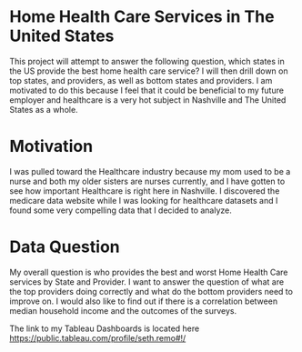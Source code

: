 # Home Health Care Services in The United States

This project will attempt to answer the following question, which states in the US provide the best home health care service? I will then drill down on top states, and providers, as well as bottom states and providers. I am motivated to do this because I feel that it could be beneficial to my future employer and healthcare is a very hot subject in Nashville and The United States as a whole.
# Motivation
I was pulled toward the Healthcare industry because my mom used to be a nurse and both my older sisters are nurses currently, and I have gotten to see how important Healthcare is right here in Nashville. I discovered the medicare data website while I was looking for healthcare datasets and I found some very compelling data that I decided to analyze.
# Data Question
My overall question is who provides the best and worst Home Health Care services by State and Provider. I want to answer the question of what are the top providers doing correctly and what do the bottom providers need to improve on. I would also like to find out if there is a correlation between median household income and the outcomes of the surveys.

The link to my Tableau Dashboards is located here https://public.tableau.com/profile/seth.remo#!/
